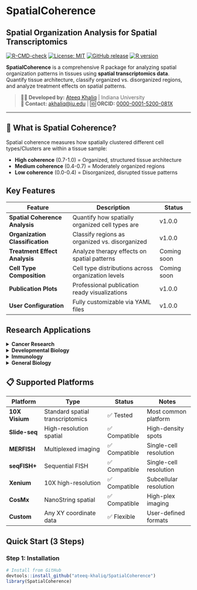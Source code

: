 # SpatialCoherence

## Spatial Organization Analysis for Spatial Transcriptomics

[![R-CMD-check](https://github.com/ateeq-khaliq/SpatialCoherence/workflows/R-CMD-check/badge.svg)](https://github.com/ateeq-khaliq/SpatialCoherence/actions)
[![License: MIT](https://img.shields.io/badge/License-MIT-yellow.svg)](https://opensource.org/licenses/MIT)
[![GitHub release](https://img.shields.io/github/release/ateeq-khaliq/SpatialCoherence.svg)](https://github.com/ateeq-khaliq/SpatialCoherence/releases)
[![R version](https://img.shields.io/badge/R-%E2%89%A5%204.1.0-blue.svg)](https://www.r-project.org/)

**SpatialCoherence** is a comprehensive R package for analyzing spatial organization patterns in tissues using **spatial transcriptomics data**. Quantify tissue architecture, classify organized vs. disorganized regions, and analyze treatment effects on spatial patterns.

> **👨‍💻 Developed by:** [Ateeq Khaliq](https://scholar.google.com/citations?user=uciT_dkAAAAJ&hl=en) | Indiana University  
> **📧 Contact:** [akhaliq@iu.edu](mailto:akhaliq@iu.edu) | **🆔 ORCID:** [0000-0001-5200-081X](https://orcid.org/0000-0001-5200-081X)

---

## 🔬 **What is Spatial Coherence?**

Spatial coherence measures how spatially clustered different cell types/Clusters are within a tissue sample:
- **High coherence** (0.7-1.0) = Organized, structured tissue architecture
- **Medium coherence** (0.4-0.7) = Moderately organized regions  
- **Low coherence** (0.0-0.4) = Disorganized, disrupted tissue patterns

##  **Key Features**

| Feature | Description | Status |
|---------|-------------|--------|
| **Spatial Coherence Analysis** | Quantify how spatially organized cell types are | v1.0.0 |
| **Organization Classification** | Classify regions as organized vs. disorganized | v1.0.0 |
| **Treatment Effect Analysis** | Analyze therapy effects on spatial patterns | Coming soon |
| **Cell Type Composition** | Cell type distributions across organization levels | Coming soon |
| **Publication Plots** | Professional publication ready visualizations | v1.0.0 |
| **User Configuration** | Fully customizable via YAML files | v1.0.0 |

##  **Research Applications**

<details>
<summary><strong> Cancer Research</strong></summary>

- Analyze tumor architecture and organization
- Study treatment effects on tissue structure
- Identify therapy-resistant organized regions
- Compare spatial patterns across cancer types
- Quantify immune infiltration patterns
</details>

<details>
<summary><strong> Developmental Biology</strong></summary>

- Track tissue organization during development
- Analyze spatial gene expression patterns
- Study morphogenetic processes
- Quantify tissue patterning
</details>

<details>
<summary><strong> Immunology</strong></summary>

- Analyze immune cell spatial distributions
- Study immune infiltration patterns
- Examine spatial immune-tumor interactions
- Quantify immune organization
</details>

<details>
<summary><strong> General Biology</strong></summary>

- Quantify tissue architecture across conditions
- Study disease-related spatial changes
- Analyze organ-specific spatial patterns
- Compare spatial organization between samples
</details>

## 📋 **Supported Platforms**

| Platform | Type | Status | Notes |
|----------|------|--------|-------|
| **10X Visium** | Standard spatial transcriptomics | ✅ Tested | Most common platform |
| **Slide-seq** | High-resolution spatial | ✅ Compatible | High-density spots |
| **MERFISH** | Multiplexed imaging | ✅ Compatible | Single-cell resolution |
| **seqFISH+** | Sequential FISH | ✅ Compatible | Single-cell resolution |
| **Xenium** | 10X high-resolution | ✅ Compatible | Subcellular resolution |
| **CosMx** | NanoString spatial | ✅ Compatible | High-plex imaging |
| **Custom** | Any XY coordinate data | ✅ Flexible | User-defined formats |

##  **Quick Start (3 Steps)**

### **Step 1: Installation**
```r
# Install from GitHub
devtools::install_github("ateeq-khaliq/SpatialCoherence")
library(SpatialCoherence)
